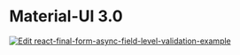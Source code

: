 # Material-UI 3.0

[![Edit react-final-form-async-field-level-validation-example](https://codesandbox.io/static/img/play-codesandbox.svg)](https://codesandbox.io/s/9ywq085k9w)
